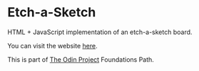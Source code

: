 # Etch-a-Sketch

HTML + JavaScript implementation of an etch-a-sketch board.

You can visit the website [here](https://nico-or.github.io/etch-a-sketch/).

This is part of [The Odin Project](https://www.theodinproject.com) Foundations Path.
